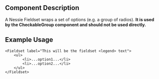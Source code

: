 Component Description
---------------------

A Nessie Fieldset wraps a set of options (e.g. a group of radios). **It is used by the CheckableGroup component and should not be used directly.**

Example Usage
-------------

    <Fieldset label="This will be the fieldset <legend> text">
    	<ul>
    		<li>...option1...</li>
    		<li>...option2...</li>
    	</ul>
    </Fieldset>
